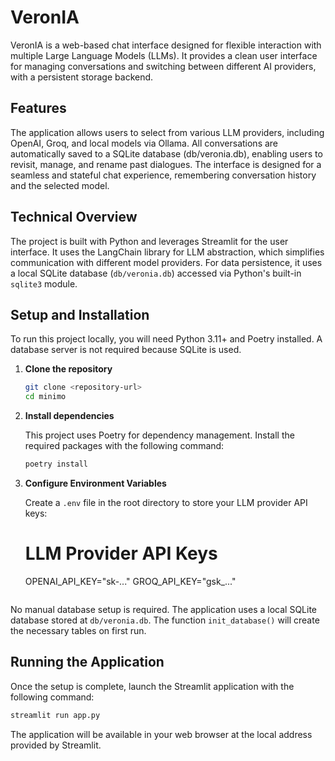 # VeronIA

VeronIA is a web-based chat interface designed for flexible interaction with multiple Large Language Models (LLMs). It provides a clean user interface for managing conversations and switching between different AI providers, with a persistent storage backend.

## Features

The application allows users to select from various LLM providers, including OpenAI, Groq, and local models via Ollama. All conversations are automatically saved to a SQLite database (db/veronia.db), enabling users to revisit, manage, and rename past dialogues. The interface is designed for a seamless and stateful chat experience, remembering conversation history and the selected model.

## Technical Overview

The project is built with Python and leverages Streamlit for the user interface. It uses the LangChain library for LLM abstraction, which simplifies communication with different model providers. For data persistence, it uses a local SQLite database (`db/veronia.db`) accessed via Python's built-in `sqlite3` module.

## Setup and Installation

To run this project locally, you will need Python 3.11+ and Poetry installed. A database server is not required because SQLite is used.

1.  **Clone the repository**

    ```bash
    git clone <repository-url>
    cd minimo
    ```

2.  **Install dependencies**

    This project uses Poetry for dependency management. Install the required packages with the following command:

    ```bash
    poetry install
    ```

3.  **Configure Environment Variables**

    Create a `.env` file in the root directory to store your LLM provider API keys:


    # LLM Provider API Keys
    OPENAI_API_KEY="sk-..."
    GROQ_API_KEY="gsk_..."
    ```

No manual database setup is required. The application uses a local SQLite database stored at `db/veronia.db`. The function `init_database()` will create the necessary tables on first run.


## Running the Application

Once the setup is complete, launch the Streamlit application with the following command:

```bash
streamlit run app.py
```

The application will be available in your web browser at the local address provided by Streamlit.
